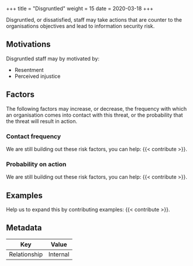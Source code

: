 +++
title = "Disgruntled"
weight = 15
date = 2020-03-18
+++

Disgruntled, or dissatisfied, staff may take actions that are counter to the organisations objectives and lead to information security risk.

## Motivations

Disgruntled staff may by motivated by:

- Resentment
- Perceived injustice

## Factors

The following factors may increase, or decrease, the frequency with which an organisation comes into contact with this threat, or the probability that the threat will result in action.

### Contact frequency
We are still building out these risk factors, you can help: {{< contribute >}}.

### Probability on action
We are still building out these risk factors, you can help: {{< contribute >}}.

## Examples

Help us to expand this by contributing examples: {{< contribute >}}.

## Metadata

| Key | Value |
|---|---|
| Relationship | Internal |
